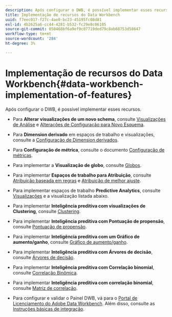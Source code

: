 ```yaml
---
description: Após configurar o DWB, é possível implementar esses recursos.
title: Implementação de recursos do Data Workbench
uuid: f7eec017-f27c-4ae0-bc23-45195fc08d81
exl-id: 4b2625a6-cc44-4281-b532-fc29e8c06105
source-git-commit: 050468bf6a9ef9c07719ded79c8ab68753d58647
workflow-type: tm+mt
source-wordcount: '284'
ht-degree: 3%

---
```


# Implementação de recursos do Data Workbench{#data-workbench-implementation-of-features}

Após configurar o DWB, é possível implementar esses recursos.

* Para **Alterar visualizações de um novo schema**, consulte [Visualizações de Análise](https://experienceleague.adobe.com/docs/data-workbench/using/client/analysis-visualizations/c-analysis-vis.html) e [Alterações de Configuração para Novo Esquema](../../../home/dwb-implement-overview/dwb-implement-deliver/dwb-implement-config-new-schema.md#concept-9aced98e988b48ebbf9e6607c182d0de).

* Para **Dimension derivado** em espaços de trabalho e visualizações, consulte a [Configuração de Dimension derivados](../../../home/dwb-implement-overview/dwb-implement-deliver/dwb-implement-derived-dims.md#concept-19a5c554ac3e4bc9b86b9aaca5f8cad6).

* Para **Configuração de métrica**, consulte o documento [Configuração de métricas](../../../home/dwb-implement-overview/dwb-implement-configure/dwb-implement-metric-setup.md#concept-f568a931db5b4b62b7b1e7827c7f7bf6).

* Para implementar a **Visualização de globo**, consulte [Globos](https://experienceleague.adobe.com/docs/data-workbench/using/client/analysis-visualizations/globes/c-globes.html).

* Para implementar **Espaços de trabalho para Atribuição**, consulte [Atribuição baseada em regras](https://experienceleague.adobe.com/docs/data-workbench/using/client/attribution-reports/c-rules-attrib.html?lang=en) e [Atribuição de melhor ajuste](https://experienceleague.adobe.com/docs/data-workbench/using/client/attribution-reports/c-attrib-algorithmic.html?lang=en).

* Para implementar espaços de trabalho **Predictive Analytics**, consulte [Visualizações](https://experienceleague.adobe.com/docs/data-workbench/using/client/visualizations/c-vis.html) e a visualização listada abaixo.

* Para implementar **Inteligência preditiva com visualizações de Clustering**, consulte [Clustering](https://experienceleague.adobe.com/docs/data-workbench/using/client/analysis-visualizations/visitor-cluster/c-visitor-cluster.html?lang=en).

* Para implementar **Inteligência preditiva com Pontuação de propensão**, consulte [Pontuação de propensão](https://experienceleague.adobe.com/docs/data-workbench/using/client/analysis-visualizations/visitor-propensity/c-visitor-propensity.html).

* Para implementar **Inteligência preditiva com um Gráfico de aumento/ganho**, consulte [Gráfico de aumento/ganho](https://experienceleague.adobe.com/docs/data-workbench/using/client/analysis-visualizations/visitor-propensity/c-propensity-gain-lift-chart.html).

* Para implementar **Inteligência preditiva com Árvores de decisão**, consulte [Árvores de decisão](https://experienceleague.adobe.com/docs/data-workbench/using/client/analysis-visualizations/decision-trees/c-decision-trees.html).

* Para implementar **Inteligência preditiva com Correlação binomial**, consulte [Correlação Binômica](https://experienceleague.adobe.com/docs/data-workbench/using/client/analysis-visualizations/correlation-analysis/c-correlation-analysis.html).

* Para implementar **Inteligência preditiva com correlação binomial**, consulte [Matriz de correlação](https://experienceleague.adobe.com/docs/data-workbench/using/client/analysis-visualizations/correlation-analysis/c-correlation-analysis.html).

* Para configurar e validar o Painel DWB, vá para o [Portal de Licenciamento do Adobe Data Workbench](https://license.visualsciences.com/License/#documentation). Além disso, consulte as [Instruções básicas de integração](../../../home/dwb-implement-overview/dwb-implement-provision/dwb-implement-onboarding.md#concept-e93aba41b26a410f959c5ca7f8e33355).
